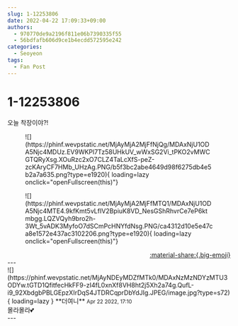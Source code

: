 ```yaml
---
slug: 1-12253806
date: 2022-04-22 17:09:33+09:00
authors:
  - 970770de9a2196f811e06b7390335f55
  - 56bdfafb606d9ce1b4ecdd572595e242
categories:
  - Seoyeon
tags:
  - Fan Post
---
```


# 1-12253806

<div class="post-container" markdown="1">
<div class="content-container md-sidebar__scrollwrap" markdown="1">

오늘 착장이야?!
<figure markdown="1">
![](https://phinf.wevpstatic.net/MjAyMjA2MjFfNjQg/MDAxNjU1ODA5Njc4MDUz.EV9WKPl7Tz58UHkUV_wWxSG2Vi_tPKO2vMWCGTQRyXsg.XOuRzc2xO7CLZ4TaLcXfS-peZ-zcKAryCF7HMb_UHzAg.PNG/b5f3bc2abe4649d98f6275db4e5b2a7a635.png?type=e1920){ loading=lazy onclick="openFullscreen(this)"}
</figure>

<figure markdown="1">
![](https://phinf.wevpstatic.net/MjAyMjA2MjFfMTQ1/MDAxNjU1ODA5Njc4MTE4.9kfKmt5vLfIV2BpiuK8VD_NesGShRhvrCe7eP6ktmbgg.LQZVQyh9bro2h-3Wt_5vADK3MyfoO7dSCmPcHNYfdNsg.PNG/ca4312d10e5e47ca8e1572e437ac3102206.png?type=e1920){ loading=lazy onclick="openFullscreen(this)"}
</figure>


</div>
</div>

<div style="text-align: right;" markdown="1">
<a href="https://weverse.io/fromis9/fanpost/1-12253806" style="text-align: right;">:material-share:{.big-emoji}</a>
</div>
---

<div class="comments-container md-sidebar__scrollwrap" markdown="1">
<div class="comment" markdown="1">
<div class='id-container' markdown="1">
![](https://phinf.wevpstatic.net/MjAyNDEyMDZfMTk0/MDAxNzMzNDYzMTU3ODYw.tGTD1QfitfecHkFF9-zI4fL0xnXf8VH8ht2j5Xh2a74g.QufL-i9_92XbdgbPBLGEpzXIrDqS4JTDRCqprDbYdJIg.JPEG/image.jpg?type=s72){ loading=lazy }
**<span class="artist">더여니</span>** <small>Apr 22 2022, 17:10</small><br>
</div>
<div class='comment-body' markdown="1">
몰라몰라💕
</div>
</div>
</div>
---
